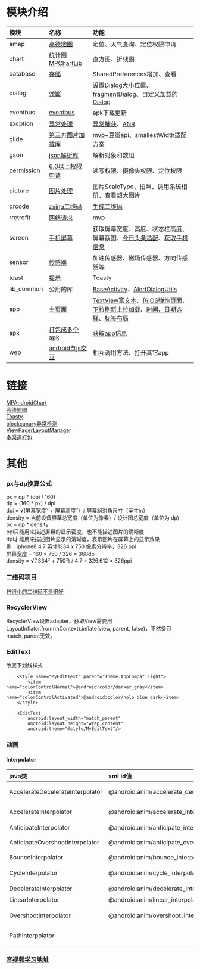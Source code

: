 # 模块介绍
|模块|名称|功能|
|:---|:---|:---|
|amap|[高德地图](https://github.com/fengliang1992/AndroidLibs/blob/master/amap/src/main/java/com/fltry/module/amap/AMapActivity.java)|定位、天气查询、定位权限申请|
|chart|[统计图MPChartLib](https://github.com/fengliang1992/AndroidLibs/blob/master/chart/src/main/java/com/fltry/module/chart/ChartActivity.java)|直方图、折线图|
|database|[存储](https://github.com/fengliang1992/AndroidLibs/blob/master/database/src/main/java/com/fltry/module/database/SPActivity.java)|SharedPreferences增加、查看|
|dialog|[弹窗](https://github.com/fengliang1992/AndroidLibs/blob/master/dialog/src/main/java/com/fltry/module/dialog/DialogActivity.java)|[设置Dialog大小位置](https://github.com/fengliang1992/AndroidLibs/blob/master/dialog/src/main/java/com/fltry/module/dialog/DialogUtli.java)、[fragmentDialog](https://github.com/fengliang1992/AndroidLibs/blob/master/dialog/src/main/java/com/fltry/module/dialog/FragmentDlg.java)、[自定义加载的Dialog](https://github.com/fengliang1992/AndroidLibs/blob/master/dialog/src/main/java/com/fltry/module/dialog/FragmentDlg2.java)|
|eventbus|[eventbus](https://github.com/fengliang1992/AndroidLibs/blob/master/eventbus/src/main/java/com/fltry/module/eventbus/OkHttpActivity.java)|apk下载更新|
|excption|[异常处理](https://github.com/fengliang1992/AndroidLibs/blob/master/excption/src/main/java/com/fltry/module/excption/ExcptionActivity.java)|[异常捕获](https://github.com/fengliang1992/AndroidLibs/blob/master/excption/src/main/java/com/fltry/module/excption/CrashHandler.java)、[ANR](https://github.com/fengliang1992/AndroidLibs/blob/master/excption/src/main/java/com/fltry/module/excption/AppBlockCanaryContext.java)|
|glide|[第三方图片加载库](https://github.com/fengliang1992/AndroidLibs/blob/master/glide/src/main/java/com/fltry/module/glide/GlideActivity.java)|mvp+豆瓣api、smallestWidth适配方案|
|gson|[json解析库](https://github.com/fengliang1992/AndroidLibs/blob/master/gson/src/main/java/com/fltry/module/gson/GsonActivity.java)|解析对象和数组|
|permission|[6.0以上权限申请](https://github.com/fengliang1992/AndroidLibs/blob/master/permission/src/main/java/com/fltry/module/permission/PermissionActivity.java)|读写权限、摄像头权限、定位权限|
|picture|[图片处理](https://github.com/fengliang1992/AndroidLibs/blob/master/picture/src/main/java/com/fltry/module/picture/PictureActivity.java)|图片ScaleType、拍照、调用系统相册、查看超大图片|
|qrcode|[zxing二维码](https://github.com/fengliang1992/AndroidLibs/blob/master/qrcode/src/main/java/com/fltry/module/qrcode/ZxingActivity.java)|[生成二维码](https://github.com/fengliang1992/AndroidLibs/blob/master/qrcode/src/main/java/com/fltry/module/qrcode/EncodingHandler.java)|
|rretrofit|[网络请求](https://github.com/fengliang1992/AndroidLibs/blob/master/rretrofit/src/main/java/com/fltry/module/rretrofit/RetrofitActivity.java)|mvp|
|screen|[手机屏幕](https://github.com/fengliang1992/AndroidLibs/blob/master/screen/src/main/java/com/fltry/module/screen/ScreenUtilActivity.java)|获取屏幕宽度、高度、状态栏高度、屏幕截图、[今日头条适配](https://github.com/fengliang1992/AndroidLibs/blob/master/screen/src/main/java/com/fltry/module/screen/Density.java)、[获取手机信息](https://github.com/fengliang1992/AndroidLibs/blob/master/screen/src/main/java/com/fltry/module/screen/SystemUtil.java)|
|sensor|[传感器](https://github.com/fengliang1992/AndroidLibs/blob/master/sensor/src/main/java/com/fltry/module/sensor/SensorActivity.java)|加速传感器、磁场传感器、方向传感器等|
|toast|[提示](https://github.com/fengliang1992/AndroidLibs/blob/master/toast/src/main/java/com/fltry/module/toast/ToastActivity.java)|Toasty|
|lib_common|公用的库|[BaseActivity](https://github.com/fengliang1992/AndroidLibs/blob/master/lib_common/src/main/java/com/fltry/module/lib_common/BaseActivity.java)、[AlertDialogUtils](https://github.com/fengliang1992/AndroidLibs/blob/master/lib_common/src/main/java/com/fltry/module/lib_common/AlertDialogUtils.java)|
|app|[主页面](https://github.com/fengliang1992/AndroidLibs/blob/master/app/src/main/java/com/fltry/androidlibs/ui/MainActivity.java)|[TextView富文本](https://github.com/fengliang1992/AndroidLibs/blob/master/app/src/main/java/com/fltry/androidlibs/view/autotext/AutoTextActivity.java)、[仿IOS弹性页面](https://github.com/fengliang1992/AndroidLibs/blob/master/app/src/main/java/com/fltry/androidlibs/view/elastic/ElasticActivity.java)、[下拉刷新上拉加载](https://github.com/fengliang1992/AndroidLibs/blob/master/app/src/main/java/com/fltry/androidlibs/view/refresh/RefreshActivity.java)、[时间、日期选择](https://github.com/fengliang1992/AndroidLibs/blob/master/app/src/main/java/com/fltry/androidlibs/view/timeselect/TimeSelectActivity.java)、[标签布局](https://github.com/fengliang1992/AndroidLibs/blob/master/app/src/main/java/com/fltry/androidlibs/view/pulllist/PullListActivity.java)|
|apk|[打包成多个apk](https://github.com/fengliang1992/AndroidLibs/blob/master/apk/src/main/java/com/fltry/module/apk/ApkActivity.java)|[获取app信息](https://github.com/fengliang1992/AndroidLibs/blob/master/apk/src/main/java/com/fltry/module/apk/AppUtils.java)|
|web|[android与js交互](https://github.com/fengliang1992/AndroidLibs/blob/master/web/src/main/java/com/fltry/module/web/WebActivity.java)|相互调用方法、打开其它app|
# 链接
[MPAndroidChart](https://github.com/PhilJay/MPAndroidChart)<br/>
[高德地图](https://lbs.amap.com/)<br/>
[Toasty](https://github.com/GrenderG/Toasty)<br/>
[blockcanary异常检测](https://github.com/markzhai/AndroidPerformanceMonitor)<br/>
[ViewPagerLayoutManager](https://github.com/leochuan/ViewPagerLayoutManager)<br/>
[多渠道打包](https://github.com/Wing-Li/boon)
# 其他
### px与dp换算公式
px = dp * (dpi / 160)<br/>
dp = (160 * px) / dpi<br/>
dpi = √(屏幕宽度² + 屏幕高度²）/ 屏幕斜对角尺寸（英寸in）<br/>
density = 当前设备屏幕总宽度（单位为像素）/ 设计图总宽度（单位为 dp) <br/>
px = dp * density <br/>
ppi只能用来描述屏幕的显示密度，也不能描述图片的清晰度 <br/>
dpi才能用来描述图片显示的清晰度，表示图片在屏幕上的显示效果 <br/>
例：iphone8 4.7 英寸1334 x 750 像素分辨率，326 ppi <br/>
屏幕宽度 = 160 * 750 / 326 = 368dp <br/>
density = √(1334² + 750²) / 4.7 = 326.612 ≈ 326ppi <br/>

### 二维码项目
[扫很小的二维码不是很好](https://github.com/MRYangY/YZxing)

### RecyclerView
RecyclerView设置adapter，获取View需要用LayoutInflater.from(mContext).inflate(view, parent, false)，不然条目match_parent无效。

### EditText
改变下划线样式<br/>
```
    <style name="MyEditText" parent="Theme.AppCompat.Light">
        <item name="colorControlNormal">@android:color/darker_gray</item>
        <item name="colorControlActivated">@android:color/holo_blue_dark</item>
    </style>
```
```
    <EditText
        android:layout_width="match_parent"
        android:layout_height="wrap_content" 
        android:theme="@style/MyEditText"/>
```
### 动画
#### Interpolator
|java类|xml id值|描述|
|:---|:---|:---|
|AccelerateDecelerateInterpolator|@android:anim/accelerate_decelerate_interpolator|动画始末速率较慢，中间加速|
|AccelerateInterpolator|@android:anim/accelerate_interpolator|动画开始速率较慢，之后慢慢加速|
|AnticipateInterpolator|@android:anim/anticipate_interpolator|开始的时候从后向前甩|
|AnticipateOvershootInterpolator|@android:anim/anticipate_overshoot_interpolator|类似上面AnticipateInterpolator|
|BounceInterpolator|@android:anim/bounce_interpolator|动画结束时弹起|
|CycleInterpolator|@android:anim/cycle_interpolator|循环播放速率改变为正弦曲线|
|DecelerateInterpolator|@android:anim/decelerate_interpolator|动画开始快然后慢|
|LinearInterpolator|@android:anim/linear_interpolator|动画匀速改变|
|OvershootInterpolator|@android:anim/overshoot_interpolator|向前弹出一定值之后回到原来位置|
|PathInterpolator||新增，定义路径坐标后按照路径坐标来跑|

### [音视频学习地址](http://www.cnblogs.com/renhui/p/7452572.html)
